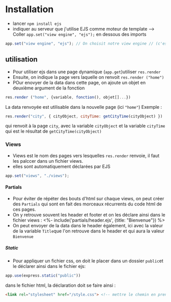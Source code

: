# Installation

 - lancer `npm install ejs`
 - indiquer au serveur que j'utilise EJS comme moteur de template --> Coller `app.set("view engine", "ejs");` en dessous des imports

```js
app.set("view engine", "ejs"); // On choisit notre view engine // (c'est là dedans que ejs sera require, mais c'est pas à nous de le faire)
```

## utilisation

 - Pour utiliser ejs dans une page dynamique (`app.get`)utiliser `res.render`
 - Ensuite, on indique la page vers laquelle on renvoit  `res.render ("home")`
 - POur enovyer de la data dans cette page, on ajoute un objet en deuxième argument de la fonction
```js
res.render ("home", {variable, fonction(), objet[]...})
```

La data renvoyée est utilisable dans la nouvelle page (ici `"home"`)
Exemple : 
```js
res.render("city", { cityObject, cityTime: getCityTime(cityObject) })
```
 qui renvoit à la page `city`, avec la variable `cityObject` et la variable `cityTime` qui est le résultat de `getCityTime(cityObject)`

### Views

- Views est le nom des pages vers lesquelles `res.render` renvoie, il faut les palccer dans un fichier views.
- elles sont automatiquement déclarées par EJS

```js
app.set("views", "./views");
```

#### Partials

- Pour éviter de répéter des bouts d'html sur chaque views, on peut créer des `Partials` qui sont en fait des morceaux récurrents du code html de ces pages.
- On y retrouve souvent les header et footer et on les déclare ainsi dans le fichier views : <%- include('partials/header.ejs', {title: "Bienvenue"}) %>
- On peut envoyer de la data dans le header également, ici avec la valeur de la variable `Title`que l'on retrouve dans le header et qui aura la valeur `Bienvenue`

##### Static

- Pour appliquer un fichier css, on doit le placer dans un dossier `public`et le déclarer ainsi dans le fichier ejs: 
```js
app.use(express.static("public"))
```

dans le fichier html, la déclaration doit se faire ainsi : 

```html
<link rel="stylesheet" href="/style.css"> <!-- mettre le chemin en prenant comme point de départ le fichier public>
```